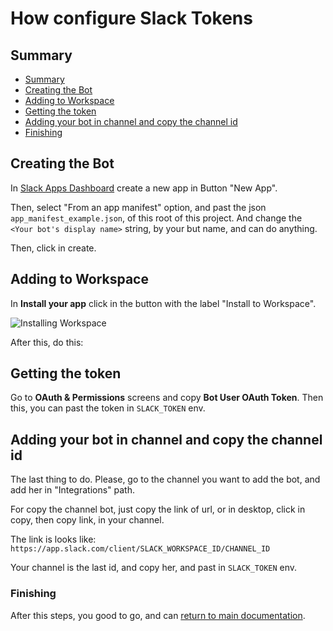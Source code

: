 # How configure Slack Tokens

## Summary

- [Summary](#summary)
- [Creating the Bot](#creating-the-bot)
- [Adding to Workspace](#adding-to-workspace)
- [Getting the token](#getting-the-token)
- [Adding your bot in channel and copy the channel id](#adding-your-bot-in-channel-and-copy-the-channel-id)
- [Finishing](#finishing)

## Creating the Bot

In [Slack Apps Dashboard](https://api.slack.com/apps) create a new app in Button "New App".

Then, select "From an app manifest" option, and past the json `app_manifest_example.json`, of this root of this project. And change the `<Your bot's display name>` string, by your but name, and can do anything.

Then, click in create.

## Adding to Workspace

In **Install your app** click in the button with the label "Install to Workspace".

![Installing Workspace](https://github.com/diogocezar/pizzaiolo/blob/main/.github/screenshots/Install_Workspace.png?raw=true)

After this, do this:

## Getting the token

Go to **OAuth & Permissions** screens and copy **Bot User OAuth Token**. Then this, you can past the token in `SLACK_TOKEN` env.

## Adding your bot in channel and copy the channel id

The last thing to do. Please, go to the channel you want to add the bot, and add her in "Integrations" path.

For copy the channel bot, just copy the link of url, or in desktop, click in copy, then copy link, in your channel.

The link is looks like: `https://app.slack.com/client/SLACK_WORKSPACE_ID/CHANNEL_ID`

Your channel is the last id, and copy her, and past in `SLACK_TOKEN` env.

### Finishing

After this steps, you good to go, and can [return to main documentation](https://github.com/diogocezar/pizzaiolo/blob/main/README.md).
